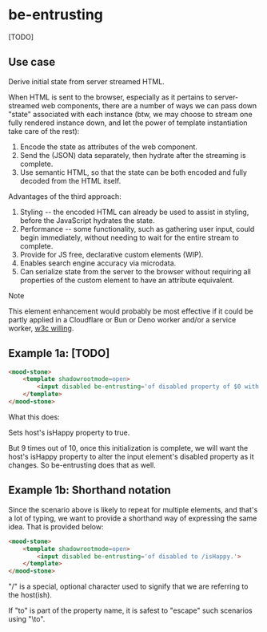 # be-entrusting

 [TODO]

## Use case

Derive initial state from server streamed HTML.

When HTML is sent to the browser, especially as it pertains to server-streamed web components, there are a number of ways we can pass down "state" associated with each instance (btw, we may choose to stream one fully rendered instance down, and let the power of template instantiation take care of the rest):

1.  Encode the state as attributes of the web component.
2.  Send the (JSON) data separately, then hydrate after the streaming is complete.
3.  Use semantic HTML, so that the state can be both encoded and fully decoded from the HTML itself.

Advantages of the third approach:

1.  Styling -- the encoded HTML can already be used to assist in styling, before the JavaScript hydrates the state.
2.  Performance -- some functionality, such as gathering user input, could begin immediately, without needing to wait for the entire stream to complete.
3.  Provide for JS free, declarative custom elements (WIP).
4.  Enables search engine accuracy via microdata.
5.  Can serialize state from the server to the browser without requiring all properties of the custom element to have an attribute equivalent.

> [!Note]
> This element enhancement would probably be most effective if it could be partly applied in a Cloudflare or Bun or Deno worker and/or a service worker, [w3c willing](https://github.com/whatwg/dom/issues/1222). 

## Example 1a: [TODO]

```html
<mood-stone>
    <template shadowrootmode=open>
        <input disabled be-entrusting='of disabled property of $0 with is happy property of host.'>
    </template>
</mood-stone>
```

What this does:

Sets host's isHappy property to true.

But 9 times out of 10, once this initialization is complete, we will want the host's isHappy property to alter the input element's disabled property as it changes.  So be-entrusting does that as well.

## Example 1b:  Shorthand notation

Since the scenario above is likely to repeat for multiple elements, and that's a lot of typing, we want to provide a shorthand way of expressing the same idea.  That is provided below:

```html
<mood-stone>
    <template shadowrootmode=open>
        <input disabled be-entrusting='of disabled to /isHappy.'>
    </template>
</mood-stone>
```

"/" is a special, optional character used to signify that we are referring to the host(ish).

If "to" is part of the property name, it is safest to "escape" such scenarios using "\to".